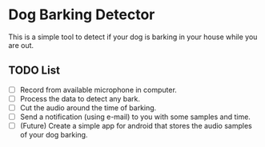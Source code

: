 # Dog Barking Detector #

This is a simple tool to detect if your dog is barking in your house while you are out. 

## TODO List ##

- [ ] Record from available microphone in computer.
- [ ] Process the data to detect any bark.
- [ ] Cut the audio around the time of barking.
- [ ] Send a notification (using e-mail) to you with some samples and time.
- [ ] (Future) Create a simple app for android that stores the audio samples of your dog barking.